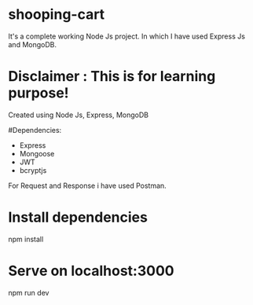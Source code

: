 # shooping-cart

It's a complete working Node Js project. In which I have used Express Js and MongoDB.

# Disclaimer : This is for learning purpose!
Created using Node Js, Express, MongoDB

#Dependencies:

* Express
* Mongoose
* JWT
* bcryptjs

For Request and Response i have used Postman.


# Install dependencies
npm install

# Serve on localhost:3000
npm run dev
